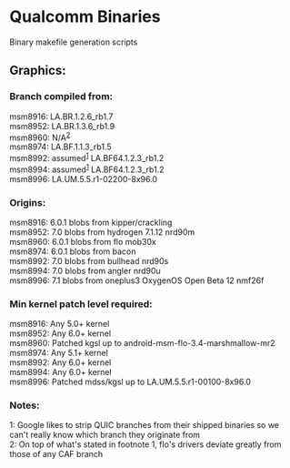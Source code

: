 # Qualcomm Binaries
Binary makefile generation scripts

## Graphics:
### Branch compiled from:
msm8916: LA.BR.1.2.6_rb1.7  
msm8952: LA.BR.1.3.6_rb1.9  
msm8960: N/A<sup>[2](#floEGL)</sup>  
msm8974: LA.BF.1.1.3_rb1.5  
msm8992: assumed<sup>[1](#googleEGL)</sup> LA.BF64.1.2.3_rb1.2  
msm8994: assumed<sup>[1](#googleEGL)</sup> LA.BF64.1.2.3_rb1.2  
msm8996: LA.UM.5.5.r1-02200-8x96.0
### Origins:
msm8916: 6.0.1 blobs from kipper/crackling  
msm8952: 7.0 blobs from hydrogen 7.1.12 nrd90m  
msm8960: 6.0.1 blobs from flo mob30x  
msm8974: 6.0.1 blobs from bacon  
msm8992: 7.0 blobs from bullhead nrd90s  
msm8994: 7.0 blobs from angler nrd90u  
msm8996: 7.1 blobs from oneplus3 OxygenOS Open Beta 12 nmf26f
### Min kernel patch level required:
msm8916: Any 5.0+ kernel  
msm8952: Any 6.0+ kernel  
msm8960: Patched kgsl up to android-msm-flo-3.4-marshmallow-mr2   
msm8974: Any 5.1+ kernel  
msm8992: Any 6.0+ kernel  
msm8994: Any 6.0+ kernel  
msm8996: Patched mdss/kgsl up to LA.UM.5.5.r1-00100-8x96.0  

### Notes:
<a name="googleEGL">1</a>: Google likes to strip QUIC branches from their shipped binaries so we can't really know which branch they originate from  
<a name="floEGL">2</a>: On top of what's stated in footnote 1, flo's drivers deviate greatly from those of any CAF branch
